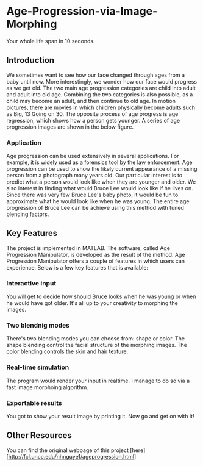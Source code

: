 Age-Progression-via-Image-Morphing
==================================

Your whole life span in 10 seconds.

Introduction
---

We sometimes want to see how our face changed through ages from a baby until now. More interestingly, we wonder how our face would progress as we get old. The two main age progression categories are child into adult and adult into old age. Combining the two categories is also possible, as a child may become an adult, and then continue to old age. In motion pictures, there are movies in which children physically become adults such as Big, 13 Going on 30. The opposite process of age progress is age regression, which shows how a person gets younger. A series of age progression images are shown in the below figure.

### Application

Age progression can be used extensively in several applications. For example, it is widely used as a forensics tool by the law enforcement. Age progression can be used to show the likely current appearance of a missing person from a photograph many years old. Our particular interest is to predict what a person would look like when they are younger and older. We also interest in finding what would Bruce Lee would look like if he lives on. Since there was very few Bruce Lee's baby photo, it would be fun to approximate what he would look like when he was young. The entire age progression of Bruce Lee can be achieve using this method with tuned blending factors.

Key Features
---

The project is implemented in MATLAB. The software, called Age Progression Manipulator, is developed as the result of the method. Age Progression Manipulator offers a couple of features in which users can experience. Below is a few key features that is available:

### Interactive input
You will get to decide how should Bruce looks when he was young or when he would have got older. It's all up to your creativity to morphing the images.
### Two blendnig modes
There's two blending modes you can choose from: shape or color. The shape blending control the facial structure of the morphing images. The color blending controls the skin and hair texture.
### Real-time simulation
The program would render your input in realtime. I manage to do so via a fast image morphoing algorithm.
### Exportable results
You got to show your result image by printing it. Now go and get on with it!


Other Resources
---

You can find the original webpage of this project [here][http://fcl.uncc.edu/nhnguye1/ageprogression.html]

